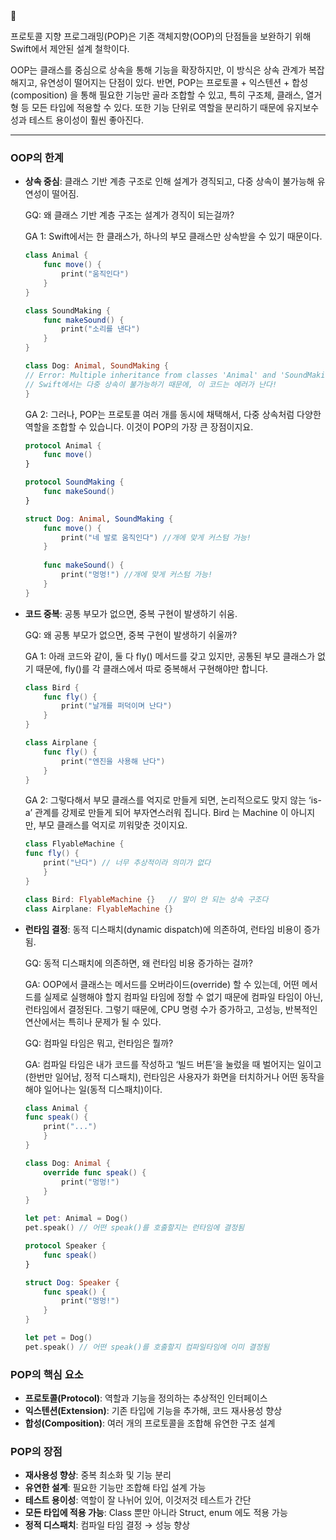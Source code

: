 
<aside> 📌

프로토콜 지향 프로그래밍(POP)은 기존 객체지향(OOP)의 단점들을 보완하기 위해 Swift에서 제안된 설계 철학이다.

</aside>

OOP는 클래스를 중심으로 상속을 통해 기능을 확장하지만, 이 방식은 상속 관계가 복잡해지고, 유연성이 떨어지는 단점이 있다. 반면, POP는 프로토콜 + 익스텐션 + 합성(composition) 을 통해 필요한 기능만 골라 조합할 수 있고, 특히 구조체, 클래스, 열거형 등 모든 타입에 적용할 수 있다. 또한 기능 단위로 역할을 분리하기 때문에 유지보수성과 테스트 용이성이 훨씬 좋아진다.

---

### **OOP의 한계**

- **상속 중심**: 클래스 기반 계층 구조로 인해 설계가 경직되고, 다중 상속이 불가능해 유연성이 떨어짐.
    
    GQ: 왜 클래스 기반 계층 구조는 설계가 경직이 되는걸까?
    
    GA 1: Swift에서는 한 클래스가, 하나의 부모 클래스만 상속받을 수 있기 때문이다.
    
    ```swift
    class Animal {
		func move() {
    		print("움직인다")
    	}
    }
    
    class SoundMaking {
    	func makeSound() {
    		print("소리를 낸다")
    	}
    }
    
    class Dog: Animal, SoundMaking {
    // Error: Multiple inheritance from classes 'Animal' and 'SoundMaking'
    // Swift에서는 다중 상속이 불가능하기 때문에, 이 코드는 에러가 난다!
    }
    ```
    
    GA 2: 그러나, POP는 프로토콜 여러 개를 동시에 채택해서, 다중 상속처럼 다양한 역할을 조합할 수 있습니다. 이것이 POP의 가장 큰 장점이지요.
    
    ```swift
    protocol Animal {
        func move()
    }
    
    protocol SoundMaking {
        func makeSound()
    }
    
    struct Dog: Animal, SoundMaking {
        func move() {
            print("네 발로 움직인다") //개에 맞게 커스텀 가능!
        }
        
        func makeSound() {
            print("멍멍!") //개에 맞게 커스텀 가능!
        }
    }
    ```
    
- **코드 중복**: 공통 부모가 없으면, 중복 구현이 발생하기 쉬움.
    
    GQ: 왜 공통 부모가 없으면, 중복 구현이 발생하기 쉬울까?
    
    GA 1: 아래 코드와 같이, 둘 다 fly() 메서드를 갖고 있지만, 공통된 부모 클래스가 없기 때문에, fly()를 각 클래스에서 따로 중복해서 구현해야만 합니다.
    
    ```swift
    class Bird {
        func fly() {
            print("날개를 퍼덕이며 난다")
        }
    }
    
    class Airplane {
        func fly() {
            print("엔진을 사용해 난다")
        }
    }
    ```
    
    GA 2: 그렇다해서 부모 클래스를 억지로 만들게 되면, 논리적으로도 맞지 않는 ‘is-a’ 관계를 강제로 만들게 되어 부자연스러워 집니다. Bird 는 Machine 이 아니지만, 부모 클래스를 억지로 끼워맞춘 것이지요.
    
    ```swift
    class FlyableMachine {
    func fly() {
	    print("난다") // 너무 추상적이라 의미가 없다
		}
    }
    
    class Bird: FlyableMachine {}   // 말이 안 되는 상속 구조다
    class Airplane: FlyableMachine {}
    ```
    
- **런타임 결정**: 동적 디스패치(dynamic dispatch)에 의존하여, 런타임 비용이 증가됨.
    
    GQ: 동적 디스패치에 의존하면, 왜 런타임 비용 증가하는 걸까?
    
    GA: OOP에서 클래스는 메서드를 오버라이드(override) 할 수 있는데, 어떤 메서드를 실제로 실행해야 할지 컴파일 타임에 정할 수 없기 때문에 컴파일 타임이 아닌, 런타임에서 결정된다. 그렇기 때문에, CPU 명령 수가 증가하고, 고성능, 반복적인 연산에서는 특히나 문제가 될 수 있다.
    
    GQ: 컴파일 타임은 뭐고, 런타임은 뭘까?
    
    GA: 컴파일 타임은 내가 코드를 작성하고 ‘빌드 버튼’을 눌렀을 때 벌어지는 일이고(한번만 일어남, 정적 디스패치), 런타임은 사용자가 화면을 터치하거나 어떤 동작을 해야 일어나는 일(동적 디스패치)이다.
    
    ```swift
    class Animal {
    func speak() {
	    print("...")
	    }
    }
    
    class Dog: Animal {
	    override func speak() {
		    print("멍멍!")
		}
    }
    
    let pet: Animal = Dog()
    pet.speak() // 어떤 speak()를 호출할지는 런타임에 결정됨
    ```
    
    ```swift
    protocol Speaker {
        func speak()
    }
    
    struct Dog: Speaker {
        func speak() {
            print("멍멍!")
        }
    }
    
    let pet = Dog()
    pet.speak() // 어떤 speak()를 호출할지 컴파일타임에 이미 결정됨
    ```
    

### **POP의 핵심 요소**

- **프로토콜(Protocol)**: 역할과 기능을 정의하는 추상적인 인터페이스
- **익스텐션(Extension)**: 기존 타입에 기능을 추가해, 코드 재사용성 향상
- **합성(Composition)**: 여러 개의 프로토콜을 조합해 유연한 구조 설계

### **POP의 장점**

- **재사용성 향상**: 중복 최소화 및 기능 분리
- **유연한 설계**: 필요한 기능만 조합해 타입 설계 가능
- **테스트 용이성**: 역할이 잘 나뉘어 있어, 이것저것 테스트가 간단
- **모든 타입에 적용 가능**: Class 뿐만 아니라 Struct, enum 에도 적용 가능
- **정적 디스패치**: 컴파일 타임 결정 → 성능 향상